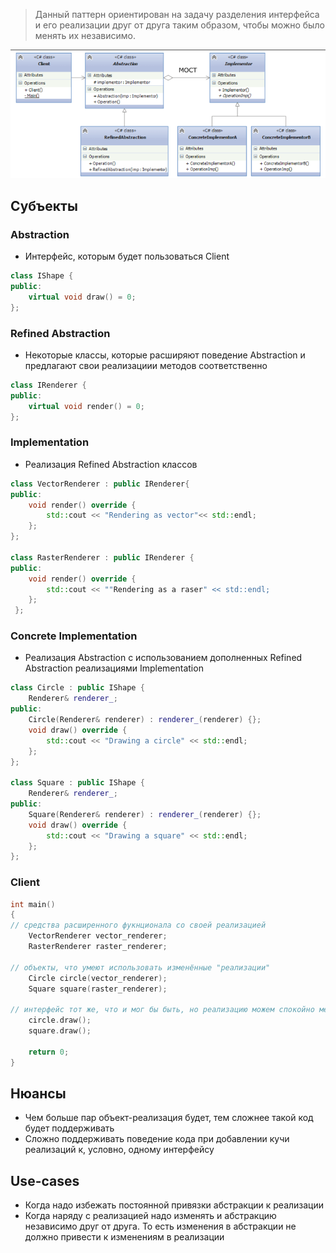> Данный паттерн ориентирован на задачу разделения интерфейса и его реализации друг от друга таким образом, чтобы можно было менять их независимо.


![Untitled](image-storage/Untitled%201.png)

## Субъекты

### Abstraction

- Интерфейс, которым будет пользоваться Client

```cpp
class IShape {
public:
	virtual void draw() = 0;
};

```

### Refined Abstraction

- Некоторые классы, которые расширяют поведение Abstraction и предлагают свои реализациии методов соответственно

```cpp
class IRenderer {
public:
	virtual void render() = 0;
};

```

### Implementation

- Реализация Refined Abstraction классов

```cpp
class VectorRenderer : public IRenderer{
public:
	void render() override {
		std::cout << "Rendering as vector"<< std::endl;
	};
};

class RasterRenderer : public IRenderer {
public:
	void render() override {
		std::cout << ""Rendering as a raser" << std::endl;
	};
 };

```

### Concrete Implementation

- Реализация Abstraction с использованием дополненных Refined Abstraction реализациями Implementation

```cpp
class Circle : public IShape {
	Renderer& renderer_;
public:
	Circle(Renderer& renderer) : renderer_(renderer) {};
	void draw() override {
		std::cout << "Drawing a circle" << std::endl;
	};
};

class Square : public IShape {
	Renderer& renderer_;
public:
	Square(Renderer& renderer) : renderer_(renderer) {};
	void draw() override {
		std::cout << "Drawing a square" << std::endl;
	};
};

```

### Client

```cpp
int main()
{
// средства расширенного фукнционала со своей реализацией
	VectorRenderer vector_renderer;
	RasterRenderer raster_renderer;

// объекты, что умеют использовать изменённые "реализации"
	Circle circle(vector_renderer);
	Square square(raster_renderer);

// интерфейс тот же, что и мог бы быть, но реализацию можем спокойно менять
	circle.draw();
	square.draw();

	return 0;
}

```

## Нюансы

- Чем больше пар объект-реализация будет, тем сложнее такой код будет поддерживать
- Сложно поддерживать поведение кода при добавлении кучи реализаций к, условно, одному интерфейсу

## Use-cases

- Когда надо избежать постоянной привязки абстракции к реализации
- Когда наряду с реализацией надо изменять и абстракцию независимо друг от друга. То есть изменения в абстракции не должно привести к изменениям в реализации
